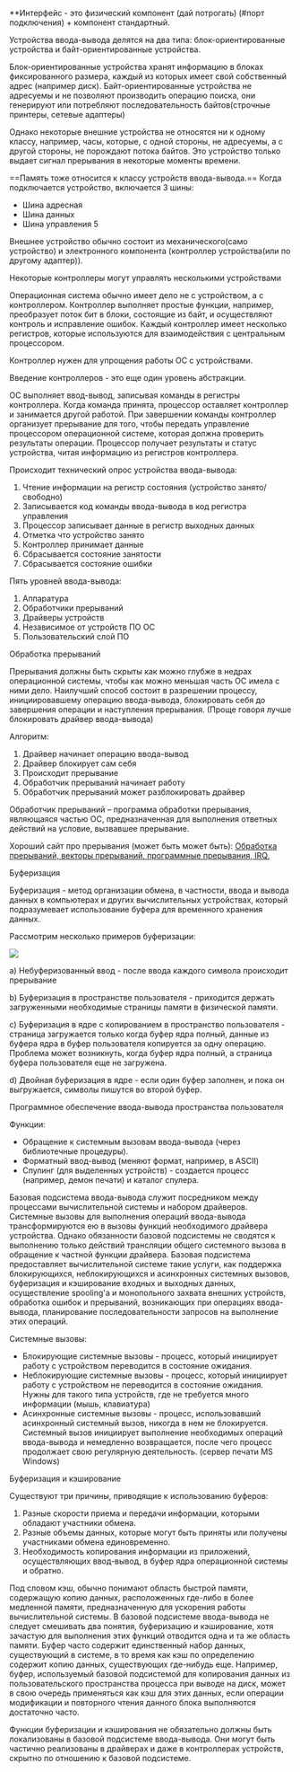 **Интерфейс - это физический компонент (дай потрогать) (#порт подключения) + компонент стандартный.

Устройства ввода-вывода делятся на два типа: блок-ориентированные устройства и байт-ориентированные устройства.

Блок-ориентированные устройства хранят информацию в блоках фиксированного размера, каждый из которых имеет свой собственный адрес (например диск). Байт-ориентированные устройства не адресуемы и не позволяют производить операцию поиска, они генерируют или потребляют последовательность байтов(строчные принтеры, сетевые адаптеры)

Однако некоторые внешние устройства не относятся ни к одному классу, например, часы, которые, с одной стороны, не адресуемы, а с другой стороны, не порождают потока байтов. Это устройство только выдает сигнал прерывания в некоторые моменты времени.

==Память тоже относится к классу устройств ввода-вывода.==
Когда подключается устройство, включается 3 шины:
-   Шина адресная
-   Шина данных
-   Шина управления
    5

Внешнее устройство обычно состоит из механического(само устройство) и электронного компонента (контроллер устройства(или по другому адаптер)). 

Некоторые контроллеры могут управлять несколькими устройствами

Операционная система обычно имеет дело не с устройством, а с контроллером. Контроллер выполняет простые функции, например, преобразует поток бит в блоки, состоящие из байт, и осуществляют контроль и исправление ошибок. Каждый контроллер имеет несколько регистров, которые используются для взаимодействия с центральным процессором. 

Контроллер нужен для упрощения работы ОС с устройствами.

Введение контроллеров - это еще один уровень абстракции.

ОС выполняет ввод-вывод, записывая команды в регистры контроллера. Когда команда принята, процессор оставляет контроллер и занимается другой работой. При завершении команды контроллер организует прерывание для того, чтобы передать управление процессором операционной системе, которая должна проверить результаты операции. Процессор получает результаты и статус устройства, читая информацию из регистров контроллера.

Происходит технический опрос устройства ввода-вывода:

1.  Чтение информации на регистр состояния (устройство занято/свободно)
2.  Записывается код команды ввода-вывода в код регистра управления
3.  Процессор записывает данные в регистр выходных данных
4.  Отметка что устройство занято
5.  Контроллер принимает данные
6.  Сбрасывается состояние занятости 
7.  Сбрасывается состояние ошибки


Пять уровней ввода-вывода:
1.  Аппаратура
2.  Обработчики прерываний
3.  Драйверы устройств
4.  Независимое от устройств ПО ОС
5.  Пользовательский слой ПО
    

Обработка прерываний

Прерывания должны быть скрыты как можно глубже в недрах операционной системы, чтобы как можно меньшая часть ОС имела с ними дело. Наилучший способ состоит в разрешении процессу, инициировавшему операцию ввода-вывода, блокировать себя до завершения операции и наступления прерывания. (Проще говоря лучше блокировать драйвер ввода-вывода)

Алгоритм:
1.  Драйвер начинает операцию ввода-вывод
2.  Драйвер блокирует сам себя
3.  Происходит прерывание
4.  Обработчик прерываний начинает работу
5.  Обработчик прерываний может разблокировать драйвер
    

Обработчик прерываний – программа обработки прерывания, являющаяся частью ОС, предназначенная для выполнения ответных действий на условие, вызвавшее прерывание.

Хороший сайт про прерывания (может быть может быть): [Обработка прерываний, векторы прерываний, программные прерывания, IRQ.](http://more-it.ru/obrabotka-preryvanij-vektory-preryvanij-programmnye-preryvaniya-irq/) 

Буферизация

Буферизация - метод организации обмена, в частности, ввода и вывода данных в компьютерах и других вычислительных устройствах, который подразумевает использование буфера для временного хранения данных.

Рассмотрим несколько примеров буферизации:

![](https://lh4.googleusercontent.com/fFmsH2r14pyQsApPJzvyOF56Og37F37_Ikvfz0O2S_ZRuA5ku2ZmO42AN3MSd9ftump7Tj_PH6xYC0e15AsuJWPt54aKtCPAMCpFtSgYGIhb-wqW35_I-k4kRTX_1GyAho0qgnl6jriCC9MszPhLX4zBX_9xLBCUNPVT12zyzBpDg3PDclH9zakn)

a) Небуферизованный ввод - после ввода каждого символа происходит прерывание

b) Буферизация в пространстве пользователя - приходится держать загруженными необходимые страницы памяти в физической памяти.

c) Буферизация в ядре с копированием в пространство пользователя - страница загружается только когда буфер ядра полный, данные из буфера ядра в буфер пользователя копируется за одну операцию. Проблема может возникнуть, когда буфер ядра полный, а страница буфера пользователя еще не загружена.

d) Двойная буферизация в ядре - если один буфер заполнен, и пока он выгружается, символы пишутся во второй буфер.

Программное обеспечение ввода-вывода пространства пользователя

Функции:

-   Обращение к системным вызовам ввода-вывода (через библиотечные процедуры).
-   Форматный ввод-вывод (меняют формат, например, в ASCII)
-   Спулинг (для выделенных устройств) - создается процесс (например, демон печати) и каталог спулера.
    

Базовая подсистема ввода-вывода служит посредником между процессами вычислительной системы и набором драйверов. Системные вызовы для выполнения операций ввода-вывода трансформируются ею в вызовы функций необходимого драйвера устройства. Однако обязанности базовой подсистемы не сводятся к выполнению только действий трансляции общего системного вызова в обращение к частной функции драйвера. Базовая подсистема предоставляет вычислительной системе такие услуги, как поддержка блокирующихся, неблокирующихся и асинхронных системных вызовов, буферизация и кэширование входных и выходных данных, осуществление spooling'a и монопольного захвата внешних устройств, обработка ошибок и прерываний, возникающих при операциях ввода-вывода, планирование последовательности запросов на выполнение этих операций. 

Системные вызовы:

-   Блокирующие системные вызовы - процесс, который инициирует работу с устройством переводится в состояние ожидания.
-   Неблокирующие системные вызовы - процесс, который инициирует работу с устройством не переводится в состояние ожидания. Нужны для такого типа устройств, где не требуется много информации (мышь, клавиатура)
-   Асинхронные системные вызовы - процесс, использовавший асинхронный системный вызов, никогда в нем не блокируется. Системный вызов инициирует выполнение необходимых операций ввода-вывода и немедленно возвращается, после чего процесс продолжает свою регулярную деятельность. (сервер печати MS Windows) 
    

Буферизация и кэширование

Существуют три причины, приводящие к использованию буферов:

1.  Разные скорости приема и передачи информации, которыми обладают участники обмена.
2.  Разные объемы данных, которые могут быть приняты или получены участниками обмена единовременно.
3.  Необходимость копирования информации из приложений, осуществляющих ввод-вывод, в буфер ядра операционной системы и обратно.
    

Под словом кэш, обычно понимают область быстрой памяти, содержащую копию данных, расположенных где-либо в более медленной памяти, предназначенную для ускорения работы вычислительной системы. В базовой подсистеме ввода-вывода не следует смешивать два понятия, буферизацию и кэширование, хотя зачастую для выполнения этих функций отводится одна и та же область памяти. Буфер часто содержит единственный набор данных, существующий в системе, в то время как кэш по определению содержит копию данных, существующих где-нибудь еще. Например, буфер, используемый базовой подсистемой для копирования данных из пользовательского пространства процесса при выводе на диск, может в свою очередь применяться как кэш для этих данных, если операции модификации и повторного чтения данного блока выполняются достаточно часто.

Функции буферизации и кэширования не обязательно должны быть локализованы в базовой подсистеме ввода-вывода. Они могут быть частично реализованы в драйверах и даже в контроллерах устройств, скрытно по отношению к базовой подсистеме.